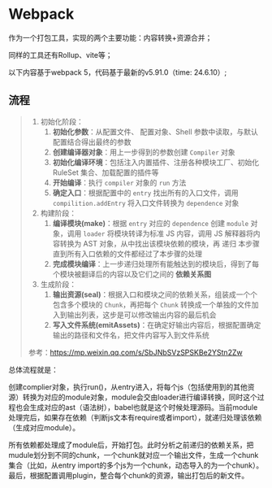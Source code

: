 # Webpack

作为一个打包工具，实现的两个主要功能：内容转换+资源合并；

同样的工具还有Rollup、vite等；



以下内容基于webpack 5，代码基于最新的v5.91.0（time: 24.6.10）;

## 流程

> 1. 初始化阶段：
>    1. **初始化参数**：从配置文件、 配置对象、Shell 参数中读取，与默认配置结合得出最终的参数
>    2. **创建编译器对象**：用上一步得到的参数创建 `Compiler` 对象
>    3. **初始化编译环境**：包括注入内置插件、注册各种模块工厂、初始化 RuleSet 集合、加载配置的插件等
>    4. **开始编译**：执行 `compiler` 对象的 `run` 方法
>    5. **确定入口**：根据配置中的 `entry` 找出所有的入口文件，调用 `compilition.addEntry` 将入口文件转换为 `dependence` 对象
> 2. 构建阶段：
>    1. **编译模块(make)**：根据 `entry` 对应的 `dependence` 创建 `module` 对象，调用 `loader` 将模块转译为标准 JS 内容，调用 JS 解释器将内容转换为 AST 对象，从中找出该模块依赖的模块，再 递归 本步骤直到所有入口依赖的文件都经过了本步骤的处理
>    2. **完成模块编译**：上一步递归处理所有能触达到的模块后，得到了每个模块被翻译后的内容以及它们之间的 **依赖关系图**
> 3. 生成阶段：
>    1. **输出资源(seal)**：根据入口和模块之间的依赖关系，组装成一个个包含多个模块的 `Chunk`，再把每个 `Chunk` 转换成一个单独的文件加入到输出列表，这步是可以修改输出内容的最后机会
>    2. **写入文件系统(emitAssets)**：在确定好输出内容后，根据配置确定输出的路径和文件名，把文件内容写入到文件系统
>
> 参考：https://mp.weixin.qq.com/s/SbJNbSVzSPSKBe2YStn2Zw



总体流程就是：

创建complier对象，执行run()，从entry进入，将每个js（包括使用到的其他资源）转换为对应的module对象，module会交由loader进行编译转换，同时这个过程也会生成对应的ast（语法树），babel也就是这个时候处理源码。当前module处理完后，如果存在依赖（判断js文本有require或者import），就递归处理该依赖（生成对应module）。

所有依赖都处理成了module后，开始打包。此时分析之前递归的依赖关系，把mudule划分到不同的chunk，一个chunk就对应一个输出文件，生成一个chunk集合（比如，从entry import的多个js为一个chunk，动态导入的为一个chunk）。最后，根据配置调用plugin，整合每个chunk的资源，输出打包后的新文件。
